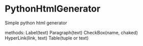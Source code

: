 # PythonHtmlGenerator
Simple python html generator

methods:
Label(text)
Paragraph(text)
CheckBox(name, chaked)
HyperLink(link, text)
Table(tuple or text)
